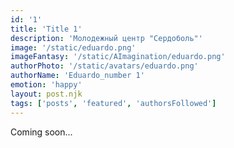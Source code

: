 ```yaml
---
id: '1'
title: 'Title 1'
description: 'Молодежный центр "Сердоболь"'
image: '/static/eduardo.png'
imageFantasy: '/static/AImagination/eduardo.png'
authorPhoto: '/static/avatars/eduardo.png'
authorName: 'Eduardo_number 1'
emotion: 'happy'
layout: post.njk
tags: ['posts', 'featured', 'authorsFollowed']
---
```


Coming soon...

